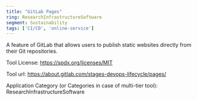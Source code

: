 ```yaml
---
title: "GitLab Pages"
ring: ResearchInfrastructureSoftware
segment: Sustainability
tags: ['CI/CD', 'online-service']
---
```

A feature of GitLab that allows users to publish static websites directly from their Git repositories.

Tool License: https://spdx.org/licenses/MIT

Tool url: https://about.gitlab.com/stages-devops-lifecycle/pages/

Application Category (or Categories in case of multi-tier tool): ResearchInfrastructureSoftware
